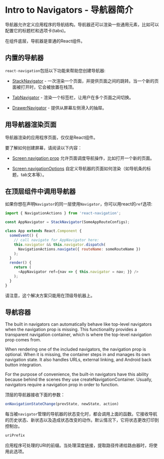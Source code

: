 # Intro to Navigators - 导航器简介

导航器允许定义应用程序的导航结构。导航器还可以渲染一些通用元素，比如可以配置它的标题栏和选项卡(tabs)。

在组件底层，导航器是普通的React组件。

## 内置的导航器

`react-navigation`包括以下功能来帮助您创建导航器:

- [StackNavigator](/StackNavigator.md) - 一次渲染一个页面，并提供页面之间的跳转。当一个新的页面被打开时，它会被放置在栈顶。

- [TabNavigator](/TabNavigator.md) - 渲染一个标签栏，让用户在多个页面之间切换。

- [DrawerNavigator](/DrawerNavigator.md) - 提供从屏幕左侧滑入的抽屉。

## 用导航器渲染页面

导航器渲染的应用程序页面，仅仅是React组件。

要了解如何创建屏幕，请阅读以下内容：

- [Screen navigation prop](/The%20Navigation%20Prop.md) 允许页面调度导航操作，比如打开一个新的页面。

- [Screen navigationOptions](/Screen%20Navigation%20Options.md) 自定义导航器的页面如何渲染（如导航条的标题，tab文本等）。

## 在顶层组件中调用导航器

如果你想在声明`Navigator`的同一层使用`Navigator`，你可以用react的`ref`选项:

```javascript
import { NavigationActions } from 'react-navigation';

const AppNavigator = StackNavigator(SomeAppRouteConfigs);

class App extends React.Component {
  someEvent() {
    // call navigate for AppNavigator here:
    this.navigator && this.navigator.dispatch(
      NavigationActions.navigate({ routeName: someRouteName })
    );
  }
  render() {
    return (
      <AppNavigator ref={nav => { this.navigator = nav; }} />
    );
  }
}
```

请注意，这个解决方案只能用在顶级导航器上。

## 导航容器

The built in navigators can automatically behave like top-level navigators when the navigation prop is missing. This functionality provides a transparent navigation container, which is where the top-level navigation prop comes from.

When rendering one of the included navigators, the navigation prop is optional. When it is missing, the container steps in and manages its own navigation state. It also handles URLs, external linking, and Android back button integration.

For the purpose of convenience, the built-in navigators have this ability because behind the scenes they use createNavigationContainer. Usually, navigators require a navigation prop in order to function.

顶层的导航器接收下面的参数：
```javascript
onNavigationStateChange(prevState, newState, action)
```

每当被`navigator`管理的导航器的状态变化时，都会调用上面的函数。它接收导航的历史状态、新状态以及造成状态改变的动作。默认情况下，它将状态更改打印到控制台。

```javascript
uriPrefix
```

应用程序可处理的URI的前缀。当处理深度链接，提取路径传递给路由器时，将使用此选项。
